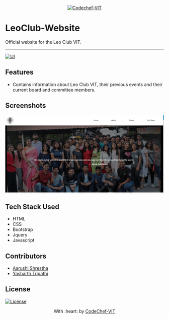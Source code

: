 <p align="center"><a href="http://www.codechefvit.com" target="_blank">
<img src="https://s3.amazonaws.com/codechef_shared/sites/all/themes/abessive/logo-3.png" title="CodeChef-VIT" alt="Codechef-VIT"></a>
</p>

# LeoClub-Website
Official website for the Leo Club VIT.

---
[![UI ](https://img.shields.io/badge/User%20Interface-Link%20to%20UI-orange?style=flat-square&logo=appveyor)](https://www.leoclubvit.com)

## Features
- Contains information about Leo Club VIT, their previous events and their current board and committee members.

## Screenshots
<img src="https://github.com/CodeChefVIT/LeoClub-Website/blob/master/assets/img/screenshot.png" alt="Leo Club VIT Screenshot">

## Tech Stack Used
- HTML
- CSS
- Bootstrap
- Jquery
- Javascript

## Contributors
- <a href="https://github.com/Aarushi21">Aarushi Shrestha</a>
- <a href="https://github.com/yasharthratan">Yasharth Tripathi</a>

## License

[![License](http://img.shields.io/:license-mit-blue.svg?style=flat-square)](http://badges.mit-license.org)

<p align="center">
	With :heart: by <a href="http://www.codechefvit.com" target="_blank">CodeChef-VIT</a>
</p>

